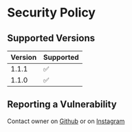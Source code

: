# Security Policy

## Supported Versions

| Version | Supported          |
| ------- | ------------------ |
| 1.1.1   | :white_check_mark: |
| 1.1.0   | :white_check_mark: |

## Reporting a Vulnerability
Contact owner on [Github](https://github.com/techgirldiaries) or on [Instagram](https://instagram.com/diariesofatechgirl)
